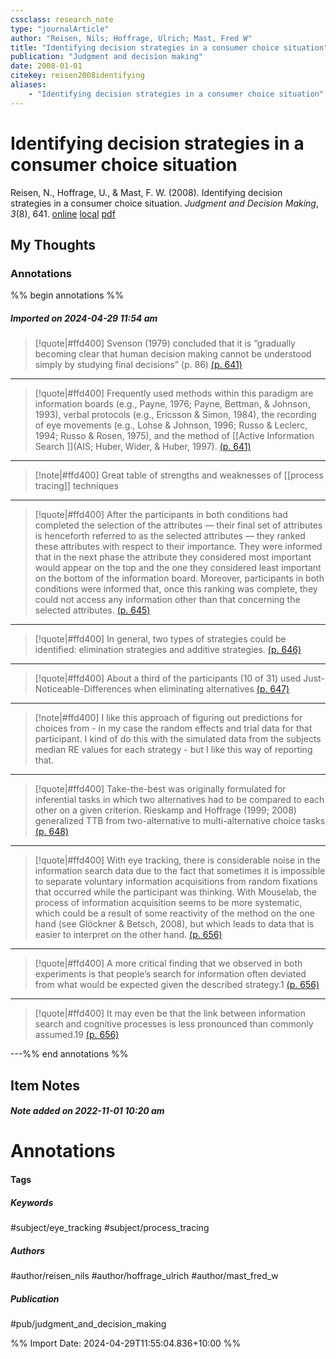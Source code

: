 ```yaml
---
cssclass: research_note
type: "journalArticle"
author: "Reisen, Nils; Hoffrage, Ulrich; Mast, Fred W"
title: "Identifying decision strategies in a consumer choice situation"
publication: "Judgment and decision making"
date: 2008-01-01
citekey: reisen2008identifying
aliases: 
    - "Identifying decision strategies in a consumer choice situation"
---
```


# Identifying decision strategies in a consumer choice situation

Reisen, N., Hoffrage, U., & Mast, F. W. (2008). Identifying decision strategies in a consumer choice situation. _Judgment and Decision Making_, _3_(8), 641.
[online](http://zotero.org/users/local/kZl3QdXV/items/YWQZVPG7) [local](zotero://select/library/items/YWQZVPG7) [pdf](file:///home/gjc216/Zotero/storage/CDBH97U2/jdm8801.pdf)
 


## My Thoughts


 
### Annotations

%% begin annotations %%

##### Imported on 2024-04-29 11:54 am
>[!quote|#ffd400]
>Svenson (1979) concluded that it is “gradually becoming clear that human decision making cannot be understood simply by studying final decisions” (p. 86) [(p. 641)](zotero://open-pdf/library/items/CDBH97U2?page=641&annotation=8CDJGU5V)

---
>[!quote|#ffd400]
>Frequently used methods within this paradigm are information boards (e.g., Payne, 1976; Payne, Bettman, & Johnson, 1993), verbal protocols (e.g., Ericsson & Simon, 1984), the recording of eye movements (e.g., Lohse & Johnson, 1996; Russo & Leclerc, 1994; Russo & Rosen, 1975), and the method of [[Active Information Search ]](AIS; Huber, Wider, & Huber, 1997). [(p. 641)](zotero://open-pdf/library/items/CDBH97U2?page=641&annotation=JIHIQVYZ)

---
>[!note|#ffd400]
> Great table of strengths and weaknesses of [[process tracing]] techniques

---
>[!quote|#ffd400]
>After the participants in both conditions had completed the selection of the attributes — their final set of attributes is henceforth referred to as the selected attributes — they ranked these attributes with respect to their importance. They were informed that in the next phase the attribute they considered most important would appear on the top and the one they considered least important on the bottom of the information board. Moreover, participants in both conditions were informed that, once this ranking was complete, they could not access any information other than that concerning the selected attributes. [(p. 645)](zotero://open-pdf/library/items/CDBH97U2?page=645&annotation=I2JCNC55)

---
>[!quote|#ffd400]
>In general, two types of strategies could be identified: elimination strategies and additive strategies. [(p. 646)](zotero://open-pdf/library/items/CDBH97U2?page=646&annotation=TBZXBHMM)

---
>[!quote|#ffd400]
>About a third of the participants (10 of 31) used Just-Noticeable-Differences when eliminating alternatives [(p. 647)](zotero://open-pdf/library/items/CDBH97U2?page=647&annotation=5L5629XU)

---
>[!note|#ffd400]
> I like this approach of figuring out predictions for choices from - in my case the random effects and trial data for that participant. I kind of do this with the simulated data from the subjects median RE values for each strategy - but I like this way of reporting that.

---
>[!quote|#ffd400]
>Take-the-best was originally formulated for inferential tasks in which two alternatives had to be compared to each other on a given criterion. Rieskamp and Hoffrage (1999; 2008) generalized TTB from two-alternative to multi-alternative choice tasks [(p. 648)](zotero://open-pdf/library/items/CDBH97U2?page=648&annotation=97LYAPMM)

---
>[!quote|#ffd400]
>With eye tracking, there is considerable noise in the information search data due to the fact that sometimes it is impossible to separate voluntary information acquisitions from random fixations that occurred while the participant was thinking. With Mouselab, the process of information acquisition seems to be more systematic, which could be a result of some reactivity of the method on the one hand (see Glöckner & Betsch, 2008), but which leads to data that is easier to interpret on the other hand. [(p. 656)](zotero://open-pdf/library/items/CDBH97U2?page=656&annotation=S5K4EQUT)

---
>[!quote|#ffd400]
>A more critical finding that we observed in both experiments is that people’s search for information often deviated from what would be expected given the described strategy.1 [(p. 656)](zotero://open-pdf/library/items/CDBH97U2?page=656&annotation=52GEIVCW)

---
>[!quote|#ffd400]
>It may even be that the link between information search and cognitive processes is less pronounced than commonly assumed.19 [(p. 656)](zotero://open-pdf/library/items/CDBH97U2?page=656&annotation=55D65IQZ)

---%% end annotations %%

## Item Notes

##### Note added on 2022-11-01 10:20 am

# Annotations  

#### Tags

##### Keywords

#subject/eye_tracking #subject/process_tracing

##### Authors

#author/reisen_nils #author/hoffrage_ulrich #author/mast_fred_w

##### Publication

#pub/judgment_and_decision_making


%% Import Date: 2024-04-29T11:55:04.836+10:00 %%
